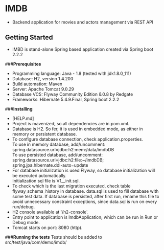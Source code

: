 # **IMDB**
* Backend application for movies and actors management via REST API

## **Getting Started**
* IMBD is stand-alone Spring based application created via Spring boot 2.2.2

###**Prerequisites**
* Programming language: Java - 1.8 (tested with jdk1.8.0_111)
* Database: H2, version 1.4.200
* Build automation: Maven
* Server: Apache Tomcat 9.0.29
* Database VCS: Flyway Community Edition 6.0.8 by Redgate
* Frameworks: Hibernate 5.4.9.Final, Spring boot 2.2.2

###**Installing**
* [HELP.md]
* Project is mavenized, so all dependencies are in pom.xml.
* Database is H2. So fer, it is used in embedded mode, as either in memory or persistent database.
* To configure database connection, check application.properties. 
<br/>To use in memory database, add/uncomment:
<br/>spring.datasource.url=jdbc:h2:mem:/data/imdbDB
<br/>To use persisted database, add/uncomment:
<br/>spring.datasource.url=jdbc:h2:file:~/imdbDB;
<br/>spring.jpa.hibernate.ddl-auto=update
* For database initialization is used Flyway, so database initialization will be executed automatically. 
<br/>Initialization sql file is V1__init.sql. 
* To check which is the last migration executed, check table flyway_schema_history in database.
data.sql is used to fill database with some test data. If database is persisted, after first
run, rename this file to avoid unnecessary constraint exceptions, since data.sql is run on every run/debug.
* H2 console available at '/h2-console'.
* Entry point to application is ImdbApplication, which can be run in Run or Debug mode.
* Tomcat starts on port: 8080 (http).

###**Running the tests**
Tests should be added to src/test/java/com/demo/imdb/

